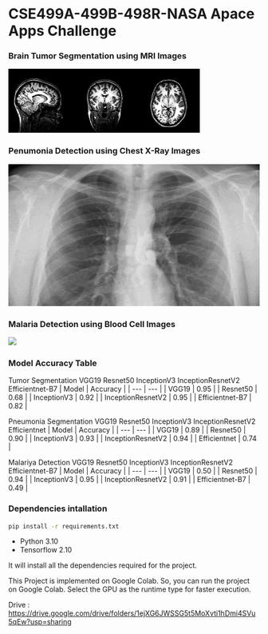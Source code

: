 # CSE499A-499B-498R-NASA Apace Apps Challenge

### Brain Tumor Segmentation using MRI Images
![](Image/Brain.gif)
### Penumonia Detection using Chest X-Ray Images
![](Image/Pneumonia.gif)

### Malaria Detection using Blood Cell Images
![](Image/Malaria.gif)
### Model Accuracy Table 
Tumor Segmentation VGG19 Resnet50 InceptionV3 InceptionResnetV2 Efficientnet-B7
| Model | Accuracy |
| --- | --- |
| VGG19 | 0.95 |
| Resnet50 | 0.68 |
| InceptionV3 | 0.92 |
| InceptionResnetV2 | 0.95 |
| Efficientnet-B7 | 0.82 |

Pneumonia Segmentation VGG19 Resnet50 InceptionV3 InceptionResnetV2 Efficientnet
| Model | Accuracy |
| --- | --- |
| VGG19 | 0.89 |
| Resnet50 | 0.90 |
| InceptionV3 | 0.93 |
| InceptionResnetV2 | 0.94 |
| Efficientnet | 0.74 |

Malariya Detection VGG19 Resnet50 InceptionV3 InceptionResnetV2 Efficientnet-B7
| Model | Accuracy |
| --- | --- |
| VGG19 | 0.50 |
| Resnet50 | 0.94 |
| InceptionV3 | 0.95 |
| InceptionResnetV2 | 0.91 |
| Efficientnet-B7 | 0.49 |

### Dependencies intallation

```bash
pip install -r requirements.txt
```
* Python 3.10
* Tensorflow 2.10

It will install all the dependencies required for the project.

This Project is implemented on Google Colab. So, you can run the project on Google Colab. Select the GPU as the runtime type for faster execution.

Drive : <https://drive.google.com/drive/folders/1ejXG6JWSSG5t5MoXvti1hDmi4SVu5qEw?usp=sharing>
